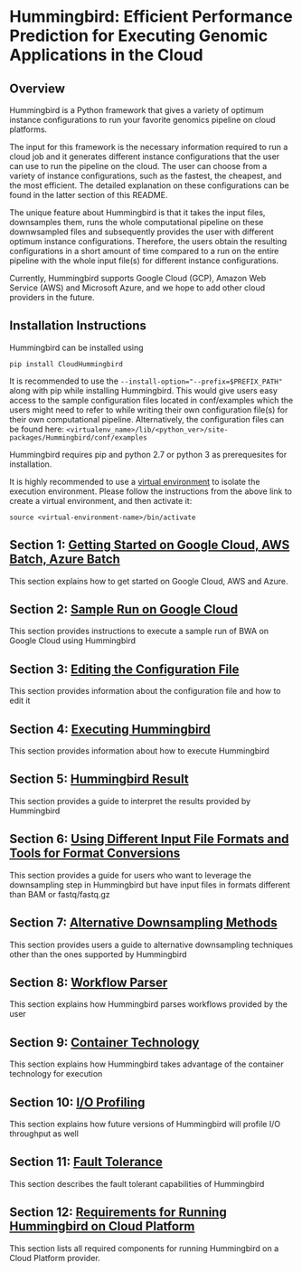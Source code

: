 # Hummingbird: Efficient Performance Prediction for Executing Genomic Applications in the Cloud

## Overview

Hummingbird is a Python framework that gives a variety of optimum instance configurations to run your favorite genomics pipeline on cloud platforms.

The input for this framework is the necessary information required to run a cloud job and it generates different instance configurations that the user can use to run the pipeline on the cloud. The user can choose from a variety of instance configurations, such as the fastest, the cheapest, and the most efficient. The detailed explanation on these configurations can be found in the latter section of this README.

The unique feature about Hummingbird is that it takes the input files, downsamples them, runs the whole computational pipeline on these downwsampled files and subsequently provides the user with different optimum instance configurations. Therefore, the users obtain the resulting configurations in a short amount of time compared to a run on the entire pipeline with the whole input file(s) for different instance configurations.

Currently, Hummingbird supports Google Cloud (GCP), Amazon Web Service (AWS) and Microsoft Azure, and we hope to add other cloud providers in the future.

## Installation Instructions

Hummingbird can be installed using
```
pip install CloudHummingbird
```

It is recommended to use the ```--install-option="--prefix=$PREFIX_PATH"``` along with pip while installing Hummingbird. This would give users easy access to the sample configuration files located in conf/examples which the users might need to refer to while writing their own configuration file(s) for their own computational pipeline. Alternatively, the configuration files can be found here: ```<virtualenv_name>/lib/<python_ver>/site-packages/Hummingbird/conf/examples```

Hummingbird requires pip and python 2.7 or python 3 as prerequesites for installation.

It is highly recommended to use a [virtual environment](https://packaging.python.org/guides/installing-using-pip-and-virtual-environments/) to isolate the execution environment. Please follow the instructions from the above link to create a virtual environment, and then activate it:
```
source <virtual-environment-name>/bin/activate
```

## Section 1: [Getting Started on Google Cloud, AWS Batch, Azure Batch](./GettingStarted.md)
This section explains how to get started on Google Cloud, AWS and Azure.

## Section 2: [Sample Run on Google Cloud](./SampleRun.md)
This section provides instructions to execute a sample run of BWA on Google Cloud using Hummingbird

## Section 3: [Editing the Configuration File](./EditConf.md)
This section provides information about the configuration file and how to edit it

## Section 4: [Executing Hummingbird](./ExecHummingbird.md)
This section provides information about how to execute Hummingbird

## Section 5: [Hummingbird Result](./HummingbirdResult.md)
This section provides a guide to interpret the results provided by Hummingbird

## Section 6: [Using Different Input File Formats and Tools for Format Conversions](./FormatConv.md)
This section provides a guide for users who want to leverage the downsampling step in Hummingbird but have input files in formats different than BAM or fastq/fastq.gz

## Section 7: [Alternative Downsampling Methods](./AltDownsampling.md)
This section provides users a guide to alternative downsampling techniques other than the ones supported by Hummingbird

## Section 8: [Workflow Parser](./WorkflowParser.md)
This section explains how Hummingbird parses workflows provided by the user

## Section 9: [Container Technology](./ContainerTech.md)
This section explains how Hummingbird takes advantage of the container technology for execution

## Section 10: [I/O Profiling](./IOProfiling.md)
This section explains how future versions of Hummingbird will profile I/O throughput as well

## Section 11: [Fault Tolerance](./FaultTolerance.md)
This section describes the fault tolerant capabilities of Hummingbird

## Section 12: [Requirements for Running Hummingbird on Cloud Platform](./CloudProviderRequirements.md)
This section lists all required components for running Hummingbird on a Cloud Platform provider.
